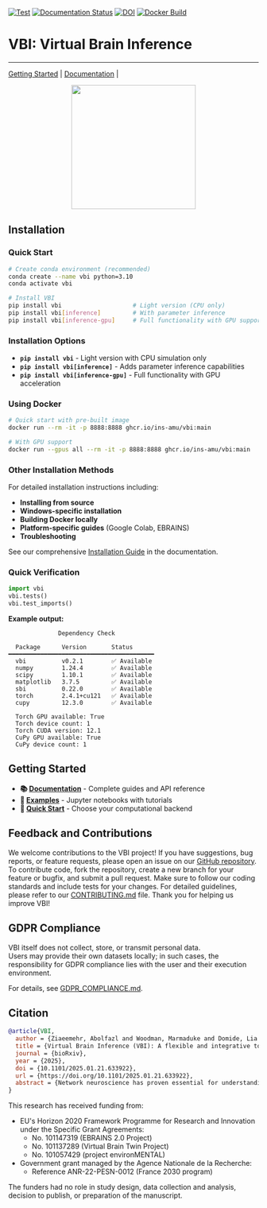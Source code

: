 [![Test](https://github.com/ins-amu/vbi/actions/workflows/tests.yml/badge.svg)](https://github.com/ins-amu/vbi/actions/workflows/tests.yml)
[![Documentation Status](https://readthedocs.org/projects/vbi/badge/?version=latest)](https://vbi.readthedocs.io/latest/)
[![DOI](https://zenodo.org/badge/681090816.svg)](https://doi.org/10.5281/zenodo.14795543)
[![Docker Build](https://github.com/ins-amu/vbi/actions/workflows/docker-image.yml/badge.svg)](https://github.com/ins-amu/vbi/actions/workflows/docker-image.yml)
<!-- [![Binder](https://mybinder.org/badge_logo.svg)](https://mybinder.org/v2/gh/ins-amu/vbi/main?labpath=docs/examples/intro.ipynb) -->


# VBI: Virtual Brain Inference
---
[Getting Started](https://github.com/ins-amu/vbi/tree/main/docs/examples) |
[Documentation](https://vbi.readthedocs.io/latest/) | 

<p align="center">
<img src="https://github.com/Ziaeemehr/vbi_paper/blob/main/vbi_log.png"  width="250">
</p>


## Installation

### Quick Start

```bash
# Create conda environment (recommended)
conda create --name vbi python=3.10
conda activate vbi

# Install VBI
pip install vbi                    # Light version (CPU only)
pip install vbi[inference]         # With parameter inference
pip install vbi[inference-gpu]     # Full functionality with GPU support
```

### Installation Options

- **`pip install vbi`** - Light version with CPU simulation only  
- **`pip install vbi[inference]`** - Adds parameter inference capabilities  
- **`pip install vbi[inference-gpu]`** - Full functionality with GPU acceleration  

### Using Docker

```bash
# Quick start with pre-built image
docker run --rm -it -p 8888:8888 ghcr.io/ins-amu/vbi:main

# With GPU support
docker run --gpus all --rm -it -p 8888:8888 ghcr.io/ins-amu/vbi:main
```

### Other Installation Methods

For detailed installation instructions including:
- **Installing from source**
- **Windows-specific installation**  
- **Building Docker locally**
- **Platform-specific guides** (Google Colab, EBRAINS)
- **Troubleshooting**

See our comprehensive [Installation Guide](https://vbi.readthedocs.io/latest/installation.html) in the documentation.

### Quick Verification

```python
import vbi
vbi.tests()
vbi.test_imports()
```

**Example output:**
```
              Dependency Check              
                                         
  Package      Version       Status        
━━━━━━━━━━━━━━━━━━━━━━━━━━━━━━━━━━━━━━━━━ 
  vbi          v0.2.1        ✅ Available  
  numpy        1.24.4        ✅ Available  
  scipy        1.10.1        ✅ Available  
  matplotlib   3.7.5         ✅ Available  
  sbi          0.22.0        ✅ Available  
  torch        2.4.1+cu121   ✅ Available  
  cupy         12.3.0        ✅ Available  
                                          
  Torch GPU available: True
  Torch device count: 1
  Torch CUDA version: 12.1
  CuPy GPU available: True
  CuPy device count: 1
```

## Getting Started

- **📚 [Documentation](https://vbi.readthedocs.io/latest/)** - Complete guides and API reference
- **🎯 [Examples](https://github.com/ins-amu/vbi/tree/main/docs/examples)** - Jupyter notebooks with tutorials
- **🚀 [Quick Start](https://vbi.readthedocs.io/latest/examples_overview.html)** - Choose your computational backend


## Feedback and Contributions

We welcome contributions to the VBI project! If you have suggestions, bug reports, or feature requests, please open an issue on our [GitHub repository](https://github.com/ins-amu/vbi/issues). To contribute code, fork the repository, create a new branch for your feature or bugfix, and submit a pull request. Make sure to follow our coding standards and include tests for your changes. For detailed guidelines, please refer to our [CONTRIBUTING.md](https://github.com/ins-amu/vbi/blob/main/CONTRIBUTING.md) file. Thank you for helping us improve VBI!


## GDPR Compliance

VBI itself does not collect, store, or transmit personal data.  
Users may provide their own datasets locally; in such cases, the responsibility for GDPR compliance lies with the user and their execution environment.  

For details, see [GDPR_COMPLIANCE.md](GDPR_COMPLIANCE.md).


## Citation

```bibtex
@article{VBI,
  author = {Ziaeemehr, Abolfazl and Woodman, Marmaduke and Domide, Lia and Petkoski, Spase and Jirsa, Viktor and Hashemi, Meysam},
  title = {Virtual Brain Inference (VBI): A flexible and integrative toolkit for efficient probabilistic inference on virtual brain models},
  journal = {bioRxiv},
  year = {2025},
  doi = {10.1101/2025.01.21.633922},
  url = {https://doi.org/10.1101/2025.01.21.633922},
  abstract = {Network neuroscience has proven essential for understanding the principles and mechanisms underlying complex brain (dys)function and cognition. In this context, whole-brain network modeling--also known as virtual brain modeling--combines computational models of brain dynamics (placed at each network node) with individual brain imaging data (to coordinate and connect the nodes), advancing our understanding of the complex dynamics of the brain and its neurobiological underpinnings. However, there remains a critical need for automated model inversion tools to estimate control (bifurcation) parameters at large scales and across neuroimaging modalities, given their varying spatio-temporal resolutions. This study aims to address this gap by introducing a flexible and integrative toolkit for efficient Bayesian inference on virtual brain models, called Virtual Brain Inference (VBI). This open-source toolkit provides fast simulations, taxonomy of feature extraction, efficient data storage and loading, and probabilistic machine learning algorithms, enabling biophysically interpretable inference from non-invasive and invasive recordings. Through in-silico testing, we demonstrate the accuracy and reliability of inference for commonly used whole-brain network models and their associated neuroimaging data. VBI shows potential to improve hypothesis evaluation in network neuroscience through uncertainty quantification, and contribute to advances in precision medicine by enhancing the predictive power of virtual brain models.}
}
```

This research has received funding from:

- EU's Horizon 2020 Framework Programme for Research and Innovation under the Specific Grant Agreements:
  - No. 101147319 (EBRAINS 2.0 Project)
  - No. 101137289 (Virtual Brain Twin Project)
  - No. 101057429 (project environMENTAL)
- Government grant managed by the Agence Nationale de la Recherche:
  - Reference ANR-22-PESN-0012 (France 2030 program)

The funders had no role in study design, data collection and analysis, decision to publish, or preparation of the manuscript.
